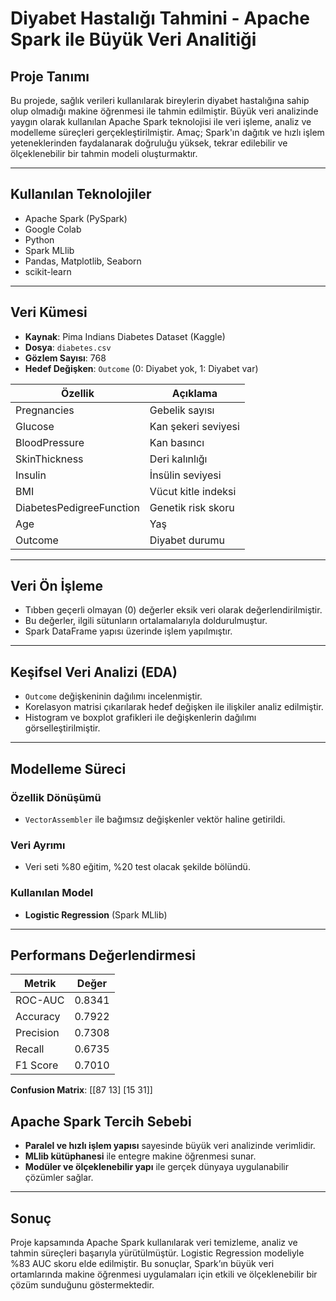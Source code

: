 # Diyabet Hastalığı Tahmini - Apache Spark ile Büyük Veri Analitiği

## Proje Tanımı

Bu projede, sağlık verileri kullanılarak bireylerin diyabet hastalığına sahip olup olmadığı makine öğrenmesi ile tahmin edilmiştir. Büyük veri analizinde yaygın olarak kullanılan Apache Spark teknolojisi ile veri işleme, analiz ve modelleme süreçleri gerçekleştirilmiştir. Amaç; Spark'ın dağıtık ve hızlı işlem yeteneklerinden faydalanarak doğruluğu yüksek, tekrar edilebilir ve ölçeklenebilir bir tahmin modeli oluşturmaktır.

---

## Kullanılan Teknolojiler

- Apache Spark (PySpark)
- Google Colab
- Python
- Spark MLlib
- Pandas, Matplotlib, Seaborn
- scikit-learn

---

## Veri Kümesi

- **Kaynak**: Pima Indians Diabetes Dataset (Kaggle)
- **Dosya**: `diabetes.csv`
- **Gözlem Sayısı**: 768
- **Hedef Değişken**: `Outcome` (0: Diyabet yok, 1: Diyabet var)

| Özellik | Açıklama |
|---------|----------|
| Pregnancies | Gebelik sayısı |
| Glucose | Kan şekeri seviyesi |
| BloodPressure | Kan basıncı |
| SkinThickness | Deri kalınlığı |
| Insulin | İnsülin seviyesi |
| BMI | Vücut kitle indeksi |
| DiabetesPedigreeFunction | Genetik risk skoru |
| Age | Yaş |
| Outcome | Diyabet durumu |

---

## Veri Ön İşleme

- Tıbben geçerli olmayan (0) değerler eksik veri olarak değerlendirilmiştir.
- Bu değerler, ilgili sütunların ortalamalarıyla doldurulmuştur.
- Spark DataFrame yapısı üzerinde işlem yapılmıştır.

---

## Keşifsel Veri Analizi (EDA)

- `Outcome` değişkeninin dağılımı incelenmiştir.
- Korelasyon matrisi çıkarılarak hedef değişken ile ilişkiler analiz edilmiştir.
- Histogram ve boxplot grafikleri ile değişkenlerin dağılımı görselleştirilmiştir.

---

## Modelleme Süreci

### Özellik Dönüşümü
- `VectorAssembler` ile bağımsız değişkenler vektör haline getirildi.

### Veri Ayrımı
- Veri seti %80 eğitim, %20 test olacak şekilde bölündü.

### Kullanılan Model
- **Logistic Regression** (Spark MLlib)

---

## Performans Değerlendirmesi

| Metrik | Değer |
|--------|-------|
| ROC-AUC | 0.8341 |
| Accuracy | 0.7922 |
| Precision | 0.7308 |
| Recall | 0.6735 |
| F1 Score | 0.7010 |

**Confusion Matrix**:
[[87 13]
[15 31]]


##  Apache Spark Tercih Sebebi

- **Paralel ve hızlı işlem yapısı** sayesinde büyük veri analizinde verimlidir.
- **MLlib kütüphanesi** ile entegre makine öğrenmesi sunar.
- **Modüler ve ölçeklenebilir yapı** ile gerçek dünyaya uygulanabilir çözümler sağlar.

---

## Sonuç

Proje kapsamında Apache Spark kullanılarak veri temizleme, analiz ve tahmin süreçleri başarıyla yürütülmüştür. Logistic Regression modeliyle %83 AUC skoru elde edilmiştir. Bu sonuçlar, Spark’ın büyük veri ortamlarında makine öğrenmesi uygulamaları için etkili ve ölçeklenebilir bir çözüm sunduğunu göstermektedir.
